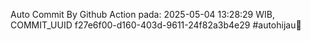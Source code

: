 Auto Commit By Github Action pada: 2025-05-04 13:28:29 WIB, COMMIT_UUID f27e6f00-d160-403d-9611-24f82a3b4e29 #autohijau🗿
